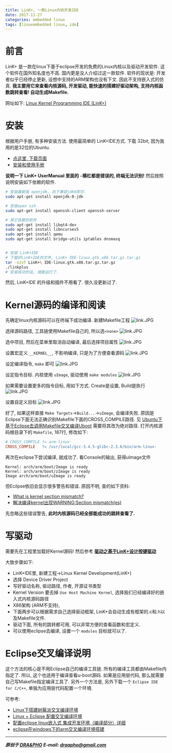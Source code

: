 ```yaml
---
title: LinK+, 一款Linux内核开发IDE
date: 2017-11-27
categories: embedded linux
tags: [linuxembedded linux, ide]
---
```



# 前言
LinK+ 是一款在linux下基于eclipse开发的免费的Linux内核以及驱动开发软件.
这个软件在国外知名度也不高. 国内更是没人介绍过这一款软件.
软件的现状是: 开发者似乎已经停止更新, 设想中支持的ARM架构也没有下文. 因此不支持嵌入式的仿真.
**我主要用它来查看内核源码, 开发驱动, 能快速的搭建好驱动架构, 支持内核函数跳转查看! 自动生成Makefile.**

网址如下: [Linux Kernel Programming IDE (LinK+)](https://sourceforge.net/projects/linkplustest/)


# 安装

根据用户手册, 有多种安装方法. 使用最简单的 LinK+IDE方式.
下载 32bit, 因为我用的是32位的Ubuntu.
- [点这里, 下载页面](https://sourceforge.net/projects/linkplustest/files/installers/)
- [安装和使用手册](http://sourceforge.net/projects/linkplustest/files/documentation/LinK%2B_UserManual_Rev4.pdf)

**说明一下 LinK+ UserManual 里面的 `-`横杠都是错误的, 终端无法识别!**
然后按照说明安装如下依赖的软件.

``` bash
# 安装最新版 openjdk, 向下兼容jdk6即可.
sudo apt-get install openjdk-8-jdk

# 安装open ssh
sudo apt-get install openssh-client openssh-server

# 其它依赖的软件
sudo apt-get install libqt4-dev
sudo apt-get install libncurses5
sudo apt-get install qemu
sudo apt-get install bridge-utils iptables dnsmasq


# 安装 LinK+IDE
# 下载好LinK+IDE的文件, LinK+ IDE-linux.gtk.x86.tar.gz.tar.gz
tar -xzvf LinK+\ IDE-linux.gtk.x86.tar.gz.tar.gz
./linkplus
# 安装成功的话, 就能运行了.
```

然后, LinK+IDE 的升级和插件不用看了. 很久没更新过了.


# Kernel源码的编译和阅读

先确定linux内核源码可以在终端下成功编译.
新建Makefile工程
![link.JPG](https://draapho.github.io/images/1737/link1.JPG)


选择源码路径, 工具链使用Makefile自己的, 所以选`<none>`
![link.JPG](https://draapho.github.io/images/1737/link2.JPG)


选中项目, 然后在菜单里取消自动编译, 最后选择项目属性
![link.JPG](https://draapho.github.io/images/1737/link3.JPG)


设置宏定义 `__KERNEL__`, 不影响编译, 只是为了方便查看源码
![link.JPG](https://draapho.github.io/images/1737/link4.JPG)


设定编译指令, `make` 即可
![link.JPG](https://draapho.github.io/images/1737/link5.JPG)


设定指令目标. 内核使用 `uImage`, 驱动使用 `make modules`
![link.JPG](https://draapho.github.io/images/1737/link6.JPG)


如果需要设置更多的指令目标, 用如下方式. Create是设置, Build是执行
![link.JPG](https://draapho.github.io/images/1737/link7.JPG)


设置自定义目标
![link.JPG](https://draapho.github.io/images/1737/link8.JPG)


好了, 如果这样直接 `Make Targets`->`Build...`->`uImage`, 会编译失败.
原因是Eclipse下面无法正确识别Makefile下面的CROSS_COMPILE路径.
见 [Ubuntu下基于Eclipse去调用Makefile交叉编译Uboot](
https://www.crifan.com/ubuntu_eclipse_cross_compile_uboot_based_on_makefile/)
需要将其改为绝对路径. 打开内核源码根目录下的 `Makefile`, 187行, 修改如下:

``` makefile
# CROSS_COMPILE ?= arm-linux-
CROSS_COMPILE   ?= /usr/local/gcc-3.4.5-glibc-2.3.6/bin/arm-linux-
```


再次在eclipse下尝试编译, 就成功了. 看Console的输出, 获得uImage文件
```
Kernel: arch/arm/boot/Image is ready
Kernel: arch/arm/boot/zImage is ready
Image arch/arm/boot/uImage is ready
```



但Ecilpse依旧会显示很多警告和错误. 原因不明, 查的如下资料:
- [What is kernel section mismatch?](https://stackoverflow.com/questions/8563978/what-is-kernel-section-mismatch)
- [解决编译kernel出现WARNING:Section mismatch(es)](http://www.linuxdiyf.com/linux/24369.html)

先忽略这些错误警告, **此时内核源码已经全部能成功的跳转查看了.**


# 写驱动

需要先在工程里加载好Kernel源码!
然后参考 **[驱动之基于LinK+设计按键驱动](https://draapho.github.io/2017/11/30/1740-drv-chr2/)**



大致步骤如下:

- LinK+IDE里, 新建工程->Linux Kernel Development(LinK+)
- 选择 Device Driver Project
- 写好驱动名称, 驱动路径, 作者, 开源证书类型
- Kernel Version 要去掉 `Use Host Machine Kernel`, 选择我们已经编译好的嵌入式内核源码路径
- X86架构 (ARM不支持),
- 下面两步可以根据需求自己选择驱动框架, LinK+会自动生成有框架的.c和.h以及Makefile文件.
- 驱动下面, 所有的跳转都可用, 可以非常方便的查看函数和宏定义.
- 可以使用eclipse去编译, 设置一个 `modules` 目标就可以了.


# Eclipse交叉编译说明

这个方法的核心是不用Eclipse自己的编译工具链. 所有的编译工具都由Makefile内指定了.
所以, 这个也适用于编译查看u-boot源码.
如果是应用层代码, 那么就需要自己写Makefile指定编译工具了.
另外一个方法是, 另外下载一个 `Eclipse IDE for C/C++`, 单独为应用层代码配置一个环境. 



可参考:
- [Linux下搭建树莓派交叉编译环境](http://www.linuxidc.com/Linux/2016-09/135062.htm)
- [Linux + Eclipse 配置交叉编译环境](http://www.cnblogs.com/lazygunner/archive/2011/11/30/2269726.html)
- [配置eclipse linux嵌入式 集成开发环境（编译部分）详细](http://blog.csdn.net/tianzhihen_wq/article/details/41872365)
- [eclipse在windows下的arm交叉编译环境搭建](http://m.itboth.com/d/BzIRZz/windows-eclipse-arm)


----------

***原创于 [DRA&PHO](https://draapho.github.io/) E-mail: draapho@gmail.com***